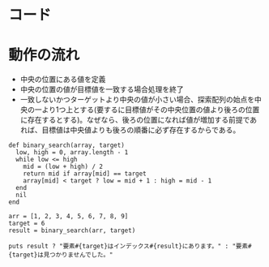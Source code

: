 # コード

# 動作の流れ
- 中央の位置にある値を定義
- 中央の位置の値が目標値を一致する場合処理を終了
- 一致しないかつターゲットより中央の値が小さい場合、探索配列の始点を中央の一より1つ上とする(要するに目標値がその中央位置の値より後ろの位置に存在するとする)。なぜなら、後ろの位置になれば値が増加する前提であれば、目標値は中央値よりも後ろの順番に必ず存在するからである。

```
def binary_search(array, target)
  low, high = 0, array.length - 1
  while low <= high
    mid = (low + high) / 2
    return mid if array[mid] == target
    array[mid] < target ? low = mid + 1 : high = mid - 1
  end
  nil
end

arr = [1, 2, 3, 4, 5, 6, 7, 8, 9]
target = 6
result = binary_search(arr, target)

puts result ? "要素#{target}はインデックス#{result}にあります。" : "要素#{target}は見つかりませんでした。"
```

